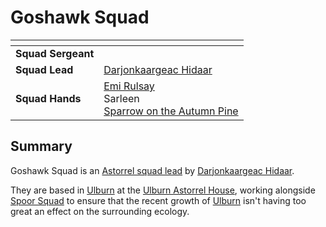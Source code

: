 # Goshawk Squad

| []() | |
| --- | --- |
| **Squad Sergeant** | |
| **Squad Lead** | [Darjonkaargeac Hidaar](../../../../../people/darjonkaargeac-hidaar.md) |
| **Squad Hands** | [Emi Rulsay](../../../../../people/emi-rulsay.md)<br />Sarleen<br />[Sparrow on the Autumn Pine](../../../../../people/sparrow-on-the-autumn-pine.md) |

## Summary

Goshawk Squad is an [Astorrel squad lead](../ranks/3-squad-lead.md) by [Darjonkaargeac Hidaar](../../../../../people/darjonkaargeac-hidaar.md).

They are based in [Ulburn](../../../../../places/villages/ulburn.md) at the [Ulburn Astorrel House](../../../../../places/buildings/goshawk-squad-house.md), working alongside [Spoor Squad](spoor.md) to ensure that the recent growth of [Ulburn](../../../../../places/villages/ulburn.md) isn't having too great an effect on the surrounding ecology.
